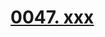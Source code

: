 # [0047. xxx](https://github.com/Tdahuyou/chrome/tree/main/0047.%20xxx)

<!-- region:toc -->

<!-- endregion:toc -->


